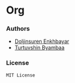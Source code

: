 # Org

### Authors
* [Doljinsuren Enkhbayar](http://github.com/doljko)
* [Turtuvshin Byambaa](http://github.com/tortuvshin)

### License

`MIT License`
